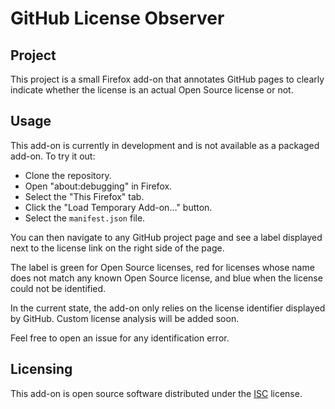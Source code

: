 # GitHub License Observer
## Project
This project is a small Firefox add-on that annotates GitHub pages to clearly
indicate whether the license is an actual Open Source license or not.

## Usage
This add-on is currently in development and is not available as a packaged
add-on. To try it out:

- Clone the repository.
- Open "about:debugging" in Firefox.
- Select the "This Firefox" tab.
- Click the "Load Temporary Add-on…" button.
- Select the `manifest.json` file.

You can then navigate to any GitHub project page and see a label displayed
next to the license link on the right side of the page.

The label is green for Open Source licenses, red for licenses whose name does
not match any known Open Source license, and blue when the license could not
be identified.

In the current state, the add-on only relies on the license identifier
displayed by GitHub. Custom license analysis will be added soon.

Feel free to open an issue for any identification error.

## Licensing
This add-on is open source software distributed under the
[ISC](https://opensource.org/licenses/ISC) license.
